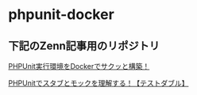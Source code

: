 # phpunit-docker

## 下記のZenn記事用のリポジトリ

[PHPUnit実行環境をDockerでサクッと構築！](https://zenn.dev/shun57/articles/4b2cbf33255de4)

[PHPUnitでスタブとモックを理解する！【テストダブル】](https://zenn.dev/shun57/articles/1fd956346c4381)